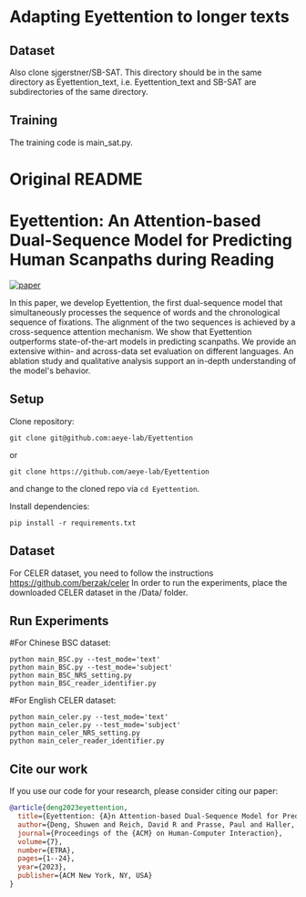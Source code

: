 # Adapting Eyettention to longer texts
## Dataset
Also clone sjgerstner/SB-SAT. This directory should be in the same directory as Eyettention_text, i.e. Eyettention_text and SB-SAT are subdirectories of the same directory.
## Training
The training code is main_sat.py.

# Original README
# Eyettention: An Attention-based Dual-Sequence Model for Predicting Human Scanpaths during Reading
[![paper](https://img.shields.io/static/v1?label=paper&message=download%20link&color=brightgreen)](https://arxiv.org/abs/2304.10784)

In this paper, we develop Eyettention, the first dual-sequence model that simultaneously processes the sequence of words and the chronological sequence of fixations. The alignment of the two sequences is achieved by a cross-sequence attention mechanism. We show that Eyettention outperforms state-of-the-art models in predicting scanpaths. We provide an extensive within- and across-data set evaluation on different languages. An ablation study and qualitative analysis support an in-depth understanding of the model's behavior.

## Setup

Clone repository:

```
git clone git@github.com:aeye-lab/Eyettention
```

or

```
git clone https://github.com/aeye-lab/Eyettention
```
and change to the cloned repo via `cd Eyettention`.

Install dependencies:

```
pip install -r requirements.txt
```

## Dataset
For CELER dataset, you need to follow the instructions 
https://github.com/berzak/celer
In order to run the experiments, place the downloaded CELER dataset in the /Data/ folder.

## Run Experiments
#For Chinese BSC dataset:
```
python main_BSC.py --test_mode='text'
python main_BSC.py --test_mode='subject'
python main_BSC_NRS_setting.py
python main_BSC_reader_identifier.py
```

#For English CELER dataset:
```
python main_celer.py --test_mode='text'
python main_celer.py --test_mode='subject'
python main_celer_NRS_setting.py
python main_celer_reader_identifier.py
```

## Cite our work
If you use our code for your research, please consider citing our paper:

```bibtex
@article{deng2023eyettention,
  title={Eyettention: {A}n Attention-based Dual-Sequence Model for Predicting Human Scanpaths during Reading},
  author={Deng, Shuwen and Reich, David R and Prasse, Paul and Haller, Patrick and Scheffer, Tobias and J{\"a}ger, Lena A},
  journal={Proceedings of the {ACM} on Human-Computer Interaction},
  volume={7},
  number={ETRA},
  pages={1--24},
  year={2023},
  publisher={ACM New York, NY, USA}
}
```
